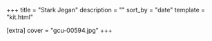 +++
title = "Stark Jegan"
description = ""
sort_by = "date"
template = "kit.html"

[extra]
cover = "gcu-00594.jpg"
+++